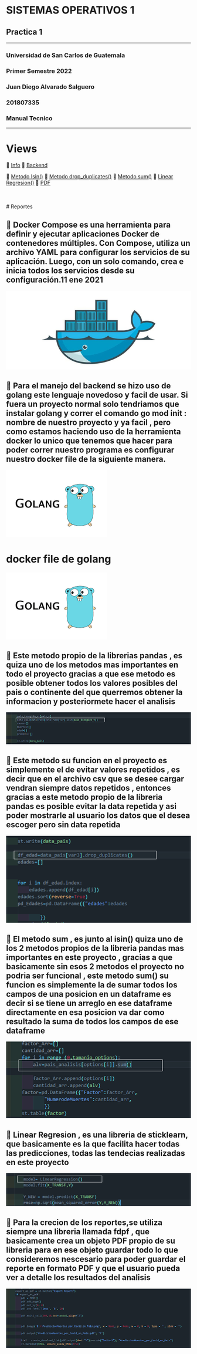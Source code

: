 # SISTEMAS OPERATIVOS 1
## Practica 1

---

### Universidad de San Carlos de Guatemala
### Primer Semestre 2022
### Juan Diego Alvarado Salguero
### 201807335
### Manual Tecnico


---

# Views

:round_pushpin: [Info](#id2)
:round_pushpin: [Backend](#id3)

:round_pushpin: [Metodo Isin()](#id4)
:round_pushpin: [Metodo drop_duplicates()](#id5)
:round_pushpin: [Metodo sum()](#id6)
:round_pushpin: [Linear Regresion()](#id7)
:round_pushpin: [PDF](#id8)

<br>
<br>
# Reportes



## :beginner: Docker  Compose es una herramienta para definir y ejecutar aplicaciones Docker de contenedores múltiples. Con Compose, utiliza un archivo YAML para configurar los servicios de su aplicación. Luego, con un solo comando, crea e inicia todos los servicios desde su configuración.11 ene 2021 <a name="id2"></a>
![2](https://github.com/Juandi22001/Practica1Sopes/blob/main/Manuales/Img/docker.jpg)
## :beginner: Para el manejo del backend se hizo uso de  golang  este lenguaje novedoso   y facil de usar. Si fuera un  proyecto normal solo tendriamos que instalar golang   y correr el comando go mod init  : nombre de nuestro proyecto y ya facil , pero como estamos  haciendo uso de la herramienta docker  lo unico que tenemos que hacer para poder correr nuestro programa es configurar nuestro docker file de la siguiente manera. <a name="id3"></a>
![3](https://github.com/Juandi22001/Practica1Sopes/blob/main/Manuales/Img/golang.png)
# docker file de golang
![3](https://github.com/Juandi22001/Practica1Sopes/blob/main/Manuales/Img/golang.PNG)
## :beginner: Este metodo propio de la librerias pandas , es quiza uno de los metodos mas importantes en todo el proyecto gracias a que ese metodo es posible obtener todos los valores posibles del pais o continente del que querremos obtener la informacion y posteriormete hacer el analisis<a name="id4"></a>
![4](https://github.com/Juandi22001/Proyecto2OLC2/blob/main/Manuales/img/data3.png)

## :beginner: Este metodo su funcion en el proyecto es simplemente el de evitar valores repetidos , es decir que en el archivo csv que se desee cargar vendran siempre datos repetidos , entonces gracias a este metodo propio de la libreria pandas es posible evitar la data repetida y asi   poder mostrarle al usuario los datos que el desea escoger pero  sin data repetida<a name="id5"></a>
![5](https://github.com/Juandi22001/Proyecto2OLC2/blob/main/Manuales/img/data4.png)

## :beginner: El metodo sum , es junto al isin() quiza uno de los 2 metodos propios de la libreria pandas mas importantes en este proyecto , gracias a que basicamente sin esos 2 metodos el proyecto no podria ser funcional , este metodo sum() su funcion es simplemente la de sumar todos los campos de una posicion en un dataframe es decir si se tiene un arreglo en ese dataframe directamente en esa posicion va dar como resultado   la suma de todos los campos de ese dataframe<a name="id6"></a>
![6](https://github.com/Juandi22001/Proyecto2OLC2/blob/main/Manuales/img/data5.png)

## :beginner: Linear Regresion , es una libreria de sticklearn, que basicamente es la que facilita hacer todas las predicciones, todas las tendecias realizadas en este proyecto<a name="id7"></a>
![7](https://github.com/Juandi22001/Proyecto2OLC2/blob/main/Manuales/img/data6.png)

## :beginner:  Para la crecion de los reportes,se utiliza siempre una libreria llamada fdpf ,  que  basicamente crea un objeto PDF propio de su libreria para en ese objeto guardar todo lo que consideremos nescesario para poder guardar el reporte en formato PDF y que el usuario pueda ver a detalle los resultados del analisis <a name="id8"></a>
![8](https://github.com/Juandi22001/Proyecto2OLC2/blob/main/Manuales/img/data7.png)
